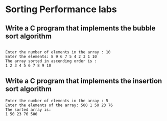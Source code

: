 # Sorting Performance labs 

## Write a C program that implements the bubble sort algorithm

``` Example output:

Enter the number of elements in the array : 10
Enter the elements: 8 9 6 7 5 4 2 3 1 10
The array sorted in ascending order is :
1 2 3 4 5 6 7 8 9 10

```
## Write a C program that implements the insertion sort algorithm

``` Example output:
Enter the number of elements in the array : 5
Enter the elements of the array: 500 1 50 23 76
The sorted array is:
1 50 23 76 500 

```
